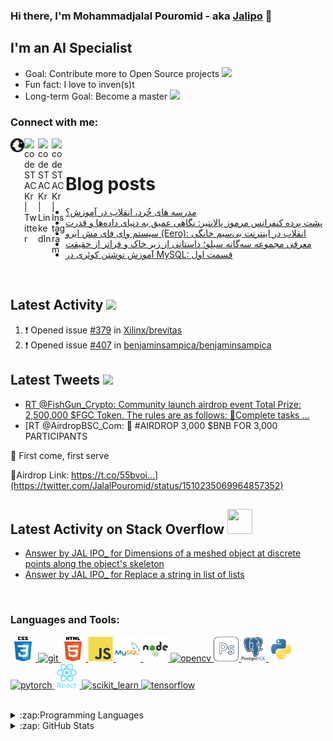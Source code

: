 ### Hi there, I'm Mohammadjalal Pouromid - aka [Jalipo][website] 👋
## I'm an AI Specialist

 
- Goal: Contribute more to Open Source projects <img src="https://media.giphy.com/media/WUlplcMpOCEmTGBtBW/giphy.gif" width="30">
- Fun fact: I love to inven(s)t
- Long-term Goal: Become a master <img src="https://media.giphy.com/media/BMyEGC1ZzwS6W2cc5n/giphy.gif"  width="30" >

### Connect with me:

[<img align="left" alt="codeSTACKr.com" width="22px" src="https://raw.githubusercontent.com/iconic/open-iconic/master/svg/globe.svg" />][website]
[<img align="left" alt="codeSTACKr | Twitter" width="22px" src="https://cdn.jsdelivr.net/npm/simple-icons@v3/icons/twitter.svg" />][twitter]
[<img align="left" alt="codeSTACKr | LinkedIn" width="22px" src="https://cdn.jsdelivr.net/npm/simple-icons@v3/icons/linkedin.svg" />][linkedin]
[<img align="left" alt="codeSTACKr | Instagram" width="22px" src="https://cdn.jsdelivr.net/npm/simple-icons@v3/icons/instagram.svg" />][instagram]

<br />

# Blog posts
<!-- BLOG-POST-LIST:START -->
- [مدرسه های خُرد، انقلاب در آموزش؟](https://cyberuni.ir/blog/%D9%85%D8%AF%D8%B1%D8%B3%D9%87-%D9%87%D8%A7%DB%8C-%D8%AE%D8%B1%D8%AF-%D8%A7%D9%86%D9%82%D9%84%D8%A7%D8%A8-%D8%AF%D8%B1-%D8%A2%D9%85%D9%88%D8%B2%D8%B4/)
- [پشت پرده کنفرانس مرموز پالانتیر: نگاهی عمیق به دنیای داده‌ها و قدرت](https://cyberuni.ir/blog/%D9%BE%D8%B4%D8%AA-%D9%BE%D8%B1%D8%AF%D9%87-%DA%A9%D9%86%D9%81%D8%B1%D8%A7%D9%86%D8%B3-%D9%85%D8%B1%D9%85%D9%88%D8%B2-%D9%BE%D8%A7%D9%84%D8%A7%D9%86%D8%AA%DB%8C%D8%B1-%D9%86%DA%AF%D8%A7%D9%87%DB%8C-%D8%B9%D9%85%DB%8C%D9%82-%D8%A8%D9%87-%D8%AF%D9%86%DB%8C%D8%A7%DB%8C-%D8%AF%D8%A7%D8%AF%D9%87%D9%87%D8%A7-%D9%88-%D9%82%D8%AF%D8%B1%D8%AA/)
- [سیستم وای فای مش ایرو &lpar;Eero&rpar;: انقلاب در اینترنت بی‌سیم خانگی](https://cyberuni.ir/blog/%D8%B3%DB%8C%D8%B3%D8%AA%D9%85-%D9%88%D8%A7%DB%8C-%D9%81%D8%A7%DB%8C-%D9%85%D8%B4-%D8%A7%DB%8C%D8%B1%D9%88-eero-%D8%A7%D9%86%D9%82%D9%84%D8%A7%D8%A8-%D8%AF%D8%B1-%D8%A7%DB%8C%D9%86%D8%AA%D8%B1%D9%86%D8%AA-%D8%A8%DB%8C%D8%B3%DB%8C%D9%85-%D8%AE%D8%A7%D9%86%DA%AF%DB%8C/)
- [معرفی مجموعه سه‌گانه سیلو؛ داستانی از زیر خاک و فراتر از حقیقت](https://cyberuni.ir/blog/%D9%85%D8%B9%D8%B1%D9%81%DB%8C-%D9%85%D8%AC%D9%85%D9%88%D8%B9%D9%87-%D8%B3%D9%87%DA%AF%D8%A7%D9%86%D9%87-%D8%B3%DB%8C%D9%84%D9%88-%D8%AF%D8%A7%D8%B3%D8%AA%D8%A7%D9%86%DB%8C-%D8%A7%D8%B2-%D8%B2%DB%8C%D8%B1-%D8%AE%D8%A7%DA%A9-%D9%88-%D9%81%D8%B1%D8%A7%D8%AA%D8%B1-%D8%A7%D8%B2-%D8%AD%D9%82%DB%8C%D9%82%D8%AA/)
- [آموزش نوشتن کوئری در MySQL: قسمت اول](https://cyberuni.ir/blog/%D8%A2%D9%85%D9%88%D8%B2%D8%B4-%D9%86%D9%88%D8%B4%D8%AA%D9%86-%DA%A9%D9%88%D8%A6%D8%B1%DB%8C-%D8%AF%D8%B1-mysql-%D9%82%D8%B3%D9%85%D8%AA-%D8%A7%D9%88%D9%84/)
<!-- BLOG-POST-LIST:END -->


<br/>

## Latest Activity <img src="https://raw.githubusercontent.com/innng/innng/master/assets/kyubey.gif" width="80"> 
<!--START_SECTION:activity-->
1. ❗️ Opened issue [#379](https://github.com/Xilinx/brevitas/issues/379) in [Xilinx/brevitas](https://github.com/Xilinx/brevitas)
2. ❗️ Opened issue [#407](https://github.com/benjaminsampica/benjaminsampica/issues/407) in [benjaminsampica/benjaminsampica](https://github.com/benjaminsampica/benjaminsampica)
<!--END_SECTION:activity-->


## Latest Tweets <img src="https://media.giphy.com/media/26BRxIdjE82KNmVJm/giphy.gif" width="30"> 

<!-- TWITTER:START -->
- [RT @FishGun_Crypto: Community launch airdrop event
Total Prize: 2,500,000 $FGC Token. The rules are as follows:
🐡Complete tasks ...](https://twitter.com/JalalPouromid/status/1510434904487743493)
- [RT @AirdropBSC_Com: 🎁 #AIRDROP 3,000 $BNB FOR 3,000 PARTICIPANTS 

🎁 First come, first serve

🔗Airdrop Link: https://t.co/55bvoi...](https://twitter.com/JalalPouromid/status/1510235069964857352)
<!-- TWITTER:END -->

## Latest Activity on Stack Overflow  <img src="https://media.giphy.com/media/ule4vhcY1xEKQ/giphy.gif" height="40" width = '40'> 

<!-- STACKOVERFLOW:START -->
- [Answer by JAL IPO_ for Dimensions of a meshed object at discrete points along the object&#39;s skeleton](https://stackoverflow.com/questions/79000040/dimensions-of-a-meshed-object-at-discrete-points-along-the-objects-skeleton/79051975#79051975)
- [Answer by JAL IPO_ for Replace a string in list of lists](https://stackoverflow.com/questions/13781828/replace-a-string-in-list-of-lists/75055822#75055822)
<!-- STACKOVERFLOW:END -->

<br/>

  <h3 align="left">Languages and Tools:</h3>
<p align="left"> <a href="https://www.w3schools.com/css/" target="_blank"> <img src="https://raw.githubusercontent.com/devicons/devicon/master/icons/css3/css3-original-wordmark.svg" alt="css3" width="40" height="40"/> </a> <a href="https://git-scm.com/" target="_blank"> <img src="https://www.vectorlogo.zone/logos/git-scm/git-scm-icon.svg" alt="git" width="40" height="40"/> </a> <a href="https://www.w3.org/html/" target="_blank"> <img src="https://raw.githubusercontent.com/devicons/devicon/master/icons/html5/html5-original-wordmark.svg" alt="html5" width="40" height="40"/> </a> <a href="https://developer.mozilla.org/en-US/docs/Web/JavaScript" target="_blank"> <img src="https://raw.githubusercontent.com/devicons/devicon/master/icons/javascript/javascript-original.svg" alt="javascript" width="40" height="40"/> </a> <a href="https://www.mysql.com/" target="_blank"> <img src="https://raw.githubusercontent.com/devicons/devicon/master/icons/mysql/mysql-original-wordmark.svg" alt="mysql" width="40" height="40"/> </a> <a href="https://nodejs.org" target="_blank"> <img src="https://raw.githubusercontent.com/devicons/devicon/master/icons/nodejs/nodejs-original-wordmark.svg" alt="nodejs" width="40" height="40"/> </a> <a href="https://opencv.org/" target="_blank"> <img src="https://www.vectorlogo.zone/logos/opencv/opencv-icon.svg" alt="opencv" width="40" height="40"/> </a> <a href="https://www.photoshop.com/en" target="_blank"> <img src="https://raw.githubusercontent.com/devicons/devicon/master/icons/photoshop/photoshop-line.svg" alt="photoshop" width="40" height="40"/> </a> <a href="https://www.postgresql.org" target="_blank"> <img src="https://raw.githubusercontent.com/devicons/devicon/master/icons/postgresql/postgresql-original-wordmark.svg" alt="postgresql" width="40" height="40"/> </a> <a href="https://www.python.org" target="_blank"> <img src="https://raw.githubusercontent.com/devicons/devicon/master/icons/python/python-original.svg" alt="python" width="40" height="40"/> </a> <a href="https://pytorch.org/" target="_blank"> <img src="https://www.vectorlogo.zone/logos/pytorch/pytorch-icon.svg" alt="pytorch" width="40" height="40"/> </a> <a href="https://reactjs.org/" target="_blank"> <img src="https://raw.githubusercontent.com/devicons/devicon/master/icons/react/react-original-wordmark.svg" alt="react" width="40" height="40"/> </a> <a href="https://scikit-learn.org/" target="_blank"> <img src="https://upload.wikimedia.org/wikipedia/commons/0/05/Scikit_learn_logo_small.svg" alt="scikit_learn" width="40" height="40"/> </a> <a href="https://www.tensorflow.org" target="_blank"> <img src="https://www.vectorlogo.zone/logos/tensorflow/tensorflow-icon.svg" alt="tensorflow" width="40" height="40"/> </a> </p>

<br/>



<details>
  <summary>:zap:Programming Languages</summary>

  [![Top Langs](https://github-readme-stats.vercel.app/api/top-langs/?username=iamjalipo)](https://github.com/anuraghazra/github-readme-stats)

</details>

<details>
  <summary>:zap: GitHub Stats</summary>

  <img align="left" alt="jalipo" src="https://github-readme-stats.codestackr.vercel.app/api?username=iamjalipo&theme=vue&show_icons=true&hide_border=true" />

</details>




[website]: https://iamjalipo.github.io/
[twitter]: https://twitter.com/JalalPouromid
[instagram]: https://www.instagram.com/jalipo_/
[linkedin]: https://www.linkedin.com/in/mohammadjalal-pouromid-9568901b0

